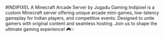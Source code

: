 #INDIPIXEL
A Minecraft Arcade Server by Jugadu Gaming Indipixel is a custom Minecraft server offering unique arcade mini-games, low-latency gameplay for Indian players, and competitive events. Designed to unite gamers with original content and seamless hosting. Join us to shape the ultimate gaming experience! 🎮✨
